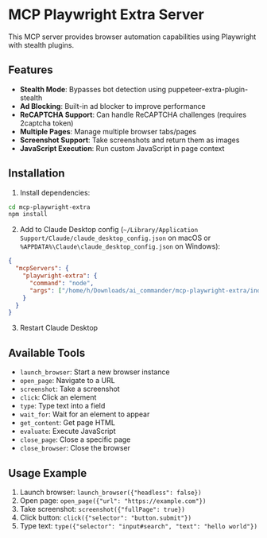 # MCP Playwright Extra Server

This MCP server provides browser automation capabilities using Playwright with stealth plugins.

## Features

- **Stealth Mode**: Bypasses bot detection using puppeteer-extra-plugin-stealth
- **Ad Blocking**: Built-in ad blocker to improve performance
- **ReCAPTCHA Support**: Can handle ReCAPTCHA challenges (requires 2captcha token)
- **Multiple Pages**: Manage multiple browser tabs/pages
- **Screenshot Support**: Take screenshots and return them as images
- **JavaScript Execution**: Run custom JavaScript in page context

## Installation

1. Install dependencies:
```bash
cd mcp-playwright-extra
npm install
```

2. Add to Claude Desktop config (`~/Library/Application Support/Claude/claude_desktop_config.json` on macOS or `%APPDATA%\Claude\claude_desktop_config.json` on Windows):

```json
{
  "mcpServers": {
    "playwright-extra": {
      "command": "node",
      "args": ["/home/h/Downloads/ai_commander/mcp-playwright-extra/index.js"]
    }
  }
}
```

3. Restart Claude Desktop

## Available Tools

- `launch_browser`: Start a new browser instance
- `open_page`: Navigate to a URL
- `screenshot`: Take a screenshot
- `click`: Click an element
- `type`: Type text into a field
- `wait_for`: Wait for an element to appear
- `get_content`: Get page HTML
- `evaluate`: Execute JavaScript
- `close_page`: Close a specific page
- `close_browser`: Close the browser

## Usage Example

1. Launch browser: `launch_browser({"headless": false})`
2. Open page: `open_page({"url": "https://example.com"})`
3. Take screenshot: `screenshot({"fullPage": true})`
4. Click button: `click({"selector": "button.submit"})`
5. Type text: `type({"selector": "input#search", "text": "hello world"})`